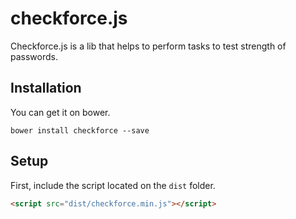 # checkforce.js
Checkforce.js is a lib that helps to perform tasks to test strength of passwords.

## Installation

You can get it on bower.

```
bower install checkforce --save
```

## Setup

First, include the script located on the `dist` folder.

```html
<script src="dist/checkforce.min.js"></script>
```
